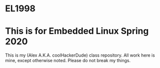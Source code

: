 # EL1998
# This is for Embedded Linux Spring 2020

This is my (Alex A.K.A. coolHackerDude) class repository. All work here is 
mine, except otherwise noted. Please do not break my things.
